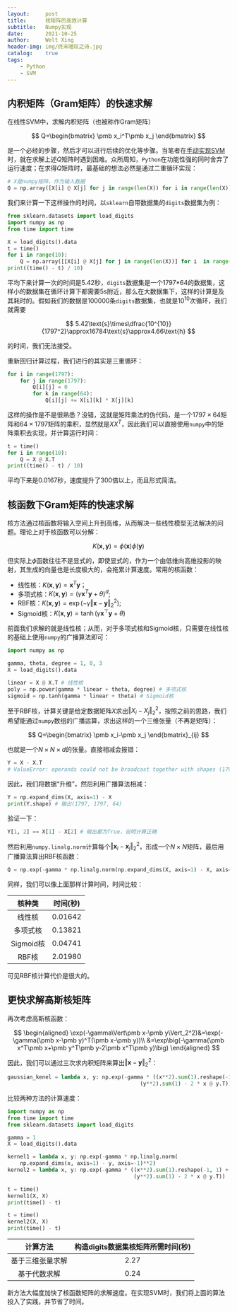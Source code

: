 ```yaml
---
layout:     post
title:      核矩阵的高效计算
subtitle:   Numpy实现
date:       2021-10-25
author:     Welt Xing
header-img: img/终末嗟叹之诗.jpg
catalog:    true
tags:
    - Python
    - SVM
---
```


## 内积矩阵（Gram矩阵）的快速求解

在线性SVM中，求解内积矩阵（也被称作Gram矩阵）

$$
Q=\begin{bmatrix}
\pmb x_i^T\pmb x_j
\end{bmatrix}
$$

是一个必经的步骤，然后才可以进行后续的优化等步骤。当笔者在[手动实现SVM](https://github.com/Kaslanarian/PythonSVM)时，就在求解上述$Q$矩阵时遇到困难。众所周知，`Python`在功能性强的同时舍弃了运行速度；在求得$Q$矩阵时，最基础的想法必然是通过二重循环实现：

```python
# X是numpy矩阵，作为输入数据
Q = np.array([X[i] @ X[j] for j in range(len(X)) for i in range(len(X))])
```

我们来计算一下这样操作的时间，以`sklearn`自带数据集的`digits`数据集为例：

```python
from sklearn.datasets import load_digits
import numpy as np
from time import time

X = load_digits().data
t = time()
for i in range(10):
    Q = np.array([[X[i] @ X[j] for j in range(len(X))] for i  in range(len(X))])
print((time() - t) / 10)
```

平均下来计算一次的时间是5.42秒，`digits`数据集是一个1797\*64的数据集，这样小的数据集在循环计算下都需要5s附近，那么在大数据集下，这样的计算是及其耗时的。假如我们的数据是100000条`digits`数据集，也就是$10^{10}$次循环，我们就需要

$$
5.42\text{s}\times\dfrac{10^{10}}{1797^2}\approx16784\text{s}\approx4.66\text{h}
$$

的时间，我们无法接受。

重新回归计算过程，我们进行的其实是三重循环：

```python
for i in range(1797):
    for j in range(1797):
        Q[i][j] = 0
        for k in range(64):
            Q[i][j] += X[i][k] * X[j][k]
```

这样的操作是不是很熟悉？没错，这就是矩阵乘法的伪代码，是一个$1797\times 64$矩阵和$64\times 1797$矩阵的乘积，显然就是$XX^T$，因此我们可以直接使用`numpy`中的矩阵乘积去实现，并计算运行时间：

```python
t = time()
for i in range(10):
    Q = X @ X.T
print((time() - t) / 10)
```

平均下来是0.0167秒，速度提升了300倍以上，而且形式简洁。

## 核函数下Gram矩阵的快速求解

核方法通过核函数将输入空间上升到高维，从而解决一些线性模型无法解决的问题。理论上对于核函数可以分解：

$$
K(\pmb x,\pmb y)=\phi(\pmb x)\phi(\pmb y)
$$

但实际上$\phi$函数往往不是显式的，即使显式的，作为一个由低维向高维投影的映射，其生成的向量也是长度极大的，会拖累计算速度。常用的核函数：

- 线性核：$K(\pmb x,\pmb y)=\pmb x^T\pmb y$；
- 多项式核：$K(\pmb x,\pmb y)=(\gamma\pmb x^T\pmb y+\theta)^d$;
- RBF核：$K(\pmb x,\pmb y)=\exp(-\gamma\Vert\pmb x-\pmb y\Vert_2^2)$;
- Sigmoid核：$K(\pmb x,\pmb y)=\tanh(\gamma \pmb x^\top\pmb y+\theta)$

前面我们求解的就是线性核；从而，对于多项式核和Sigmoid核，只需要在线性核的基础上使用`numpy`的广播算法即可：

```python
import numpy as np

gamma, theta, degree = 1, 0, 3
X = load_digits().data

linear = X @ X.T # 线性核
poly = np.power(gamma * linear + theta, degree) # 多项式核
sigmoid = np.tanh(gamma * linear + theta) # Sigmoid核
```

至于RBF核，计算关键是给定数据矩阵$X$求出$\Vert X_i-X_j\Vert_2^2$，按照之前的思路，我们希望能通过`numpy`数组的广播运算，求出这样的一个三维张量（不再是矩阵）：

$$
Q=\begin{bmatrix}
\pmb x_i-\pmb x_j
\end{bmatrix}_{ij}
$$

也就是一个$N\times N\times d$的张量。直接相减会报错：

```python
Y = X - X.T
# ValueError: operands could not be broadcast together with shapes (1797,64) (64,1797)
```

因此，我们将数据“升维”，然后利用广播算法相减：

```python
Y = np.expand_dims(X, axis=1) - X
print(Y.shape) # 输出(1797, 1797, 64)
```

验证一下：

```python
Y[1, 2] == X[1] - X[2] # 输出都为True，说明计算正确
```

然后利用`numpy.linalg.norm`计算每个$\Vert\pmb x_i-\pmb x_j\Vert_2^2$，形成一个$N\times N$矩阵，最后用广播算法算出RBF核函数：

```python
Q = np.exp(-gamma * np.linalg.norm(np.expand_dims(X, axis=1) - X, axis=-1))
```

同样，我们可以像上面那样计算时间，时间比较：

|  核种类   | 时间(秒) |
| :-------: | :------: |
|  线性核   | 0.01642  |
| 多项式核  | 0.13821  |
| Sigmoid核 | 0.04741  |
|   RBF核   | 2.01980  |

可见RBF核计算代价是很大的。

## 更快求解高斯核矩阵

再次考虑高斯核函数：

$$
\begin{aligned}
\exp(-\gamma\Vert\pmb x-\pmb y\Vert_2^2)&=\exp(-\gamma(\pmb x-\pmb y)^T(\pmb x-\pmb y))\\
&=\exp\big(-\gamma(\pmb x^T\pmb x+\pmb y^T\pmb y-2\pmb x^T\pmb y)\big)
\end{aligned}
$$

因此，我们可以通过三次求内积矩阵来算出$\Vert\pmb x-\pmb y\Vert_2^2$：

```python
gaussian_kenel = lambda x, y: np.exp(-gamma * ((x**2).sum(1).reshape(-1, 1) +
                                          (y**2).sum(1) - 2 * x @ y.T))
```

比较两种方法的计算速度：

```python
import numpy as np
from time import time
from sklearn.datasets import load_digits

gamma = 1
X = load_digits().data

kernel1 = lambda x, y: np.exp(-gamma * np.linalg.norm(
    np.expand_dims(x, axis=1) - y, axis=-1)**2)
kernel2 = lambda x, y: np.exp(-gamma * ((x**2).sum(1).reshape(-1, 1) +
                                        (y**2).sum(1) - 2 * x @ y.T))

t = time()
kernel1(X, X)
print(time() - t)

t = time()
kernel2(X, X)
print(time() - t)
```

|     计算方法     | 构造digits数据集核矩阵所需时间(秒) |
| :--------------: | :--------------------------------: |
| 基于三维张量求解 |                2.27                |
|   基于代数求解   |                0.24                |

新方法大幅度加快了核函数矩阵的求解速度。在实现SVM时，我们将上面的算法投入了实践，并节省了时间。
